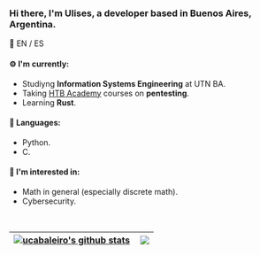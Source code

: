 ### Hi there, I'm Ulises, a developer based in Buenos Aires, Argentina.

:speech_balloon: EN / ES

#### :gear: I'm currently:
* Studiyng **Information Systems Engineering** at UTN BA.
* Taking [HTB Academy](https://academy.hackthebox.eu/) courses on **pentesting**.
* Learning **Rust**.

#### :toolbox: Languages:
* Python.
* C.

#### :eyes: I'm interested in:
* Math in general (especially discrete math).
* Cybersecurity.

<br>

| <a href="https://github.com/ucabaleiro/github-readme-stats"><img align="center" src="https://github-readme-stats.vercel.app/api?username=ucabaleiro&show_icons=true&count_private=true&theme=dark&hide_border=true&hide_rank=true" alt="ucabaleiro's github stats" /></a> | <a href="https://github.com/ucabaleiro/github-readme-stats"><img align="right" src="https://github-readme-stats.vercel.app/api/top-langs/?username=ucabaleiro&layout=compact&theme=dark&hide_border=true" /></a> |
| ------------- | ------------- |

